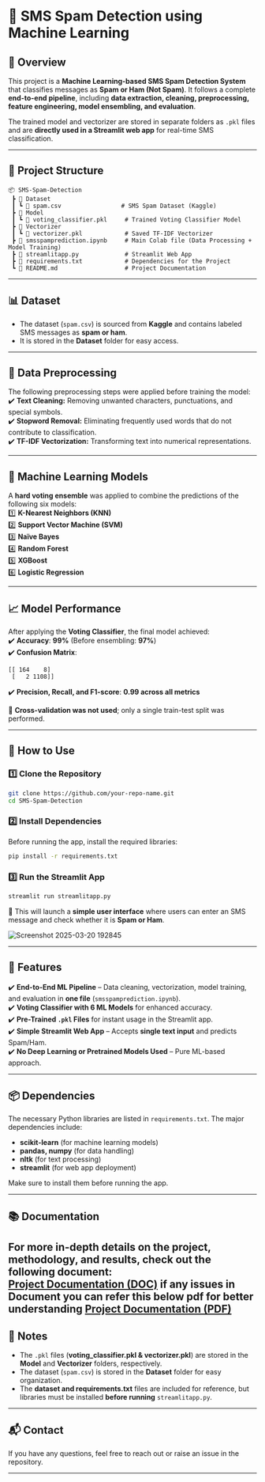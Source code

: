# 📩 SMS Spam Detection using Machine Learning  

## 📌 Overview  
This project is a **Machine Learning-based SMS Spam Detection System** that classifies messages as **Spam or Ham (Not Spam)**. It follows a complete **end-to-end pipeline**, including **data extraction, cleaning, preprocessing, feature engineering, model ensembling, and evaluation**.  

The trained model and vectorizer are stored in separate folders as `.pkl` files and are **directly used in a Streamlit web app** for real-time SMS classification.  

---

## 📁 Project Structure  
```
📦 SMS-Spam-Detection  
 ┣ 📂 Dataset  
 ┃ ┗ 📜 spam.csv                 # SMS Spam Dataset (Kaggle)  
 ┣ 📂 Model  
 ┃ ┗ 📜 voting_classifier.pkl     # Trained Voting Classifier Model  
 ┣ 📂 Vectorizer  
 ┃ ┗ 📜 vectorizer.pkl            # Saved TF-IDF Vectorizer  
 ┣ 📜 smsspamprediction.ipynb     # Main Colab file (Data Processing + Model Training)  
 ┣ 📜 streamlitapp.py             # Streamlit Web App  
 ┣ 📜 requirements.txt            # Dependencies for the Project  
 ┗ 📜 README.md                   # Project Documentation  
```

---

## 📊 Dataset  
- The dataset (`spam.csv`) is sourced from **Kaggle** and contains labeled SMS messages as **spam or ham**.  
- It is stored in the **Dataset** folder for easy access.  

---

## 🔧 Data Preprocessing  
The following preprocessing steps were applied before training the model:  
✔️ **Text Cleaning:** Removing unwanted characters, punctuations, and special symbols.  
✔️ **Stopword Removal:** Eliminating frequently used words that do not contribute to classification.  
✔️ **TF-IDF Vectorization:** Transforming text into numerical representations.  

---

## 🤖 Machine Learning Models  
A **hard voting ensemble** was applied to combine the predictions of the following six models:  
1️⃣ **K-Nearest Neighbors (KNN)**  
2️⃣ **Support Vector Machine (SVM)**  
3️⃣ **Naïve Bayes**  
4️⃣ **Random Forest**  
5️⃣ **XGBoost**  
6️⃣ **Logistic Regression**  

---

## 📈 Model Performance  
After applying the **Voting Classifier**, the final model achieved:  
✔️ **Accuracy**: **99%** (Before ensembling: **97%**)  
✔️ **Confusion Matrix**:  
```
[[ 164    8]  
 [   2 1108]]  
```
✔️ **Precision, Recall, and F1-score**: **0.99 across all metrics**  

🚫 **Cross-validation was not used**; only a single train-test split was performed.  

---

## 🚀 How to Use  

### 1️⃣ Clone the Repository  
```bash
git clone https://github.com/your-repo-name.git
cd SMS-Spam-Detection
```

### 2️⃣ Install Dependencies  
Before running the app, install the required libraries:  
```bash
pip install -r requirements.txt
```

### 3️⃣ Run the Streamlit App  
```bash
streamlit run streamlitapp.py
```
📌 This will launch a **simple user interface** where users can enter an SMS message and check whether it is **Spam or Ham**.  

![Screenshot 2025-03-20 192845](https://github.com/user-attachments/assets/9d627f16-a312-4655-846e-534c007d4cff)

---

## 🎯 Features  
✔️ **End-to-End ML Pipeline** – Data cleaning, vectorization, model training, and evaluation in **one file** (`smsspamprediction.ipynb`).  
✔️ **Voting Classifier with 6 ML Models** for enhanced accuracy.  
✔️ **Pre-Trained `.pkl` Files** for instant usage in the Streamlit app.  
✔️ **Simple Streamlit Web App** – Accepts **single text input** and predicts Spam/Ham.  
✔️ **No Deep Learning or Pretrained Models Used** – Pure ML-based approach.  

---

## 📦 Dependencies  
The necessary Python libraries are listed in `requirements.txt`. The major dependencies include:  
- **scikit-learn** (for machine learning models)  
- **pandas, numpy** (for data handling)  
- **nltk** (for text processing)  
- **streamlit** (for web app deployment)  

Make sure to install them before running the app.  

---

## 📚 Documentation  
For more in-depth details on the project, methodology, and results, check out the following document:  
[Project Documentation (DOC)](https://docs.google.com/document/d/13N-qblxnE2BAfs45xXZQwDUMDvgI0Yl4/edit?usp=drive_link&ouid=106279639348725340140&rtpof=true&sd=true)
if any issues in Document you can refer this below pdf for better understanding
[Project Documentation (PDF)](https://drive.google.com/file/d/1Ig1EFQuKsDT8jkXAOCnxRS0k_CAa4S2X/view?usp=sharing)
---


## 📌 Notes  
- The `.pkl` files (**voting_classifier.pkl & vectorizer.pkl**) are stored in the **Model** and **Vectorizer** folders, respectively.  
- The dataset (`spam.csv`) is stored in the **Dataset** folder for easy organization.  
- The **dataset and requirements.txt** files are included for reference, but libraries must be installed **before running** `streamlitapp.py`.  

---

## 📬 Contact  
If you have any questions, feel free to reach out or raise an issue in the repository.  

---
